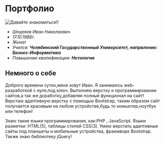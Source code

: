 # Портфолио
 ![Давайте знакомиться!!](https://lh3.googleusercontent.com/a/ACg8ocIDr0lEg2Tz0KzAJgIxITAqGo4xOfoZvyVxfKXnkNCcLQ=s576-c-no)

- *Шнуряев Иван Николаевич*
- *17.10.1986г.*
- *Женат*
- *Учился: **Челябинский Государственный Университет, напрвление: Бизнес-Информатика***
- *Повышение квалификации: **Нетология***


## Немного о себе

Доброго времени суток,меня зовут Иван.
Я занимаюсь web-разработкой с нуля,под ключ.
Выполняю верстку и программирование сайтов,а так же доработку,добавляя полный функционал на сайт!Верстаю адаптивную верстку с помощью Bootstrap, таким образом сайт получается красивым на любом устройстве,будь то комьютер,ноутбук или телефон!

Знаю такие языки программирования, как:PHP , JavaScript. Языки разметки: HTML(5), таблицы стилей CSS(3).
Умею верстать адаптивные сайты под планшеты и мобильные устройства, фраемворк Bootstrap. Также знаю библиотеку jQuery!